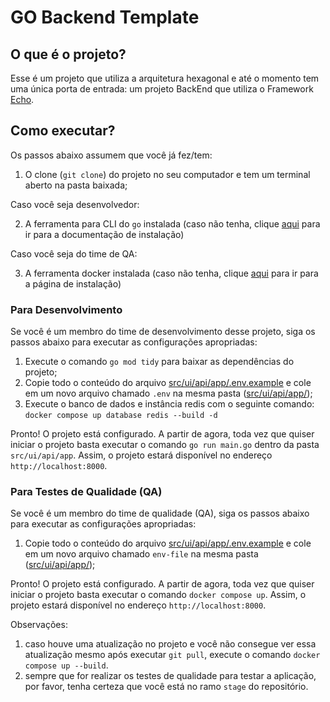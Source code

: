 # GO Backend Template

## O que é o projeto?

Esse é um projeto que utiliza a arquitetura hexagonal e até o momento tem uma única porta de entrada: um projeto BackEnd que utiliza o Framework [Echo](https://echo.labstack.com/).

## Como executar?

Os passos abaixo assumem que você já fez/tem:
1. O clone (`git clone`) do projeto no seu computador e tem um terminal aberto na pasta baixada;

Caso você seja desenvolvedor:

2. A ferramenta para CLI do `go` instalada (caso não tenha, clique [aqui](https://go.dev/learn/) para ir para a documentação de instalação)

Caso você seja do time de QA:

3. A ferramenta docker instalada (caso não tenha, clique [aqui](https://www.docker.com/) para ir para a página de instalação)

### **Para Desenvolvimento**

Se você é um membro do time de desenvolvimento desse projeto, siga os passos abaixo para executar as configurações apropriadas:

1. Execute o comando `go mod tidy` para baixar as dependências do projeto;
2. Copie todo o conteúdo do arquivo [src/ui/api/app/.env.example](src/ui/api/app/.env.example) e cole em um novo arquivo chamado `.env` na mesma pasta ([src/ui/api/app/](src/ui/api/app/));
3. Execute o banco de dados e instância redis com o seguinte comando: `docker compose up database redis --build -d`

Pronto! O projeto está configurado. A partir de agora, toda vez que quiser iniciar o projeto basta executar o comando `go run main.go` dentro da pasta `src/ui/api/app`. Assim, o projeto estará disponível no endereço `http://localhost:8000`.

### **Para Testes de Qualidade (QA)**

Se você é um membro do time de qualidade (QA), siga os passos abaixo para executar as configurações apropriadas:

1. Copie todo o conteúdo do arquivo [src/ui/api/app/.env.example](src/ui/api/app/.env.example) e cole em um novo arquivo chamado `env-file` na mesma pasta ([src/ui/api/app/](src/ui/api/app/));

Pronto! O projeto está configurado. A partir de agora, toda vez que quiser iniciar o projeto basta executar o comando `docker compose up`. Assim, o projeto estará disponível no endereço `http://localhost:8000`.

Observações:
1. caso houve uma atualização no projeto e você não consegue ver essa atualização mesmo após executar `git pull`, execute o comando `docker compose up --build`.
2. sempre que for realizar os testes de qualidade para testar a aplicação, por favor, tenha certeza que você está no ramo `stage` do repositório.
